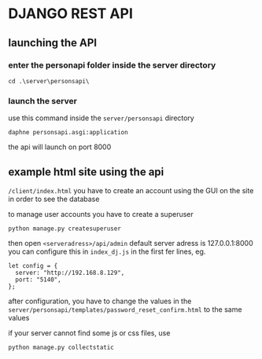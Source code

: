 # DJANGO REST API
## launching the API
### enter the personapi folder inside the server directory
```
cd .\server\personsapi\
```
### launch the server
use this command inside the ```server/personsapi``` directory
```
daphne personsapi.asgi:application
```
the api will launch on port 8000
## example html site using the api 
```/client/index.html```
you have to create an account using the GUI on the site in order to see the database

to manage user accounts you have to create a superuser
```
python manage.py createsuperuser
```
then open ```<serveradress>/api/admin```
default server adress is 127.0.0.1:8000
you can configure this in ```index_dj.js``` in the first fer lines, eg.
``` JS
let config = {
  server: "http://192.168.8.129",
  port: "5140",
};
```
after configuration, you have to change the values in the ```server/personsapi/templates/password_reset_confirm.html``` to the same values


if your server cannot find some js or css files, use 
```
python manage.py collectstatic
```